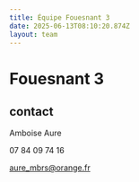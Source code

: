 ```yaml
---
title: Équipe Fouesnant 3
date: 2025-06-13T08:10:20.874Z
layout: team
---
```


# Fouesnant 3



## contact 

 Amboise Aure

07 84 09 74 16

aure_mbrs@orange.fr

